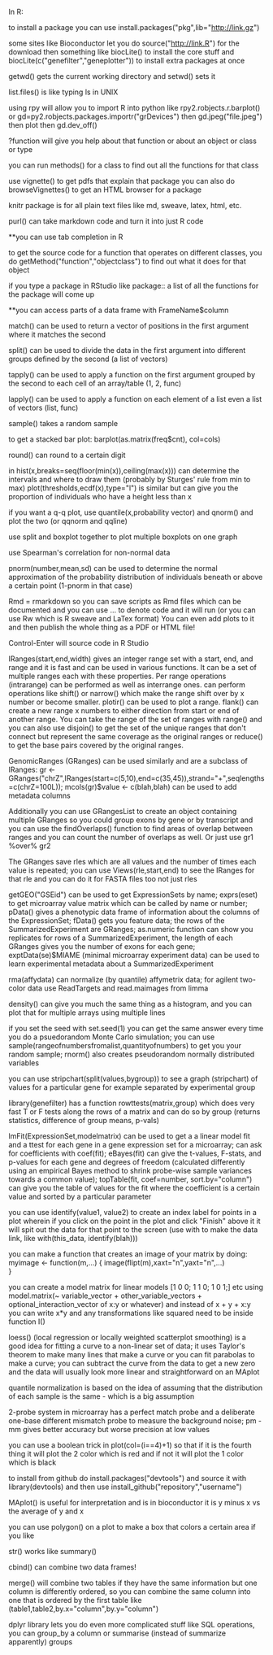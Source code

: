 In R:

to install a package you can use install.packages("pkg",lib="http://link.gz")

some sites like Bioconductor let you do source("http://link.R") for the download then something like biocLite() to install the core stuff and biocLite(c("genefilter","geneplotter")) to install extra packages at once

getwd() gets the current working directory and setwd() sets it

list.files() is like typing ls in UNIX

using rpy will allow you to import R into python like rpy2.robjects.r.barplot()
or gd=py2.robjects.packages.importr("grDevices") then gd.jpeg("file.jpeg") then plot then gd.dev_off()

?function will give you help about that function or about an object or class or type

you can run methods() for a class to find out all the functions for that class

use vignette() to get pdfs that explain that package you can also do browseVignettes() to get an HTML browser for a package

knitr package is for all plain text files like md, sweave, latex, html, etc.

purl() can take markdown code and turn it into just R code

**you can use tab completion in R

to get the source code for a function that operates on different classes, you do getMethod("function","objectclass") to find out what it does for that object

if you type a package in RStudio like package:: a list of all the functions for the package will come up

**you can access parts of a data frame with FrameName$column

match() can be used to return a vector of positions in the first argument where it matches the second

split() can be used to divide the data in the first argument into different groups defined by the second (a list of vectors)

tapply() can be used to apply a function on the first argument grouped by the second to each cell of an array/table (1, 2, func)

lapply() can be used to apply a function on each element of a list even a list of vectors (list, func)

sample() takes a random sample

to get a stacked bar plot: barplot(as.matrix(freq$cnt), col=cols)

round() can round to a certain digit

in hist(x,breaks=seq(floor(min(x)),ceiling(max(x))) can determine the intervals and where to draw them (probably by Sturges' rule from min to max)
plot(thresholds,ecdf(x),type="l") is similar but can give you the proportion of individuals who have a height less than x

if you want a q-q plot, use quantile(x,probability vector) and qnorm() and plot the two (or qqnorm and qqline)

use split and boxplot together to plot multiple boxplots on one graph

use Spearman's correlation for non-normal data

pnorm(number,mean,sd) can be used to determine the normal approximation of the probability distribution of individuals beneath or above a certain point (1-pnorm in that case)

Rmd = rmarkdown so you can save scripts as Rmd files which can be documented and you can use ... to denote code and it will run (or you can use Rw which is R sweave and LaTex format)  You can even add plots to it and then publish the whole thing as a PDF or HTML file!

Control-Enter will source code in R Studio

IRanges(start,end,width) gives an integer range set with a start, end, and range and it is fast and can be used in various functions.  It can be a set of multiple ranges each with these properties.  Per range operations (intrarange) can be performed as well as interrange ones. can perform operations like shift() or narrow() which make the range shift over by x number or become smaller.  plotir() can be used to plot a range.  flank() can create a new range x numbers to either direction from start or end of another range.  You can take the range of the set of ranges with range() and you can also use disjoin() to get the set of the unique ranges that don't connect but represent the same coverage as the original ranges or reduce() to get the base pairs covered by the original ranges.

GenomicRanges (GRanges) can be used similarly and are a subclass of IRanges: gr <- GRanges("chrZ",IRanges(start=c(5,10),end=c(35,45)),strand="+",seqlengths=c(chrZ=100L)); mcols(gr)$value <- c(blah,blah) can be used to add metadata columns

Additionally you can use GRangesList to create an object containing multiple GRanges so you could group exons by gene or by transcript and you can use the findOverlaps() function to find areas of overlap between ranges and you can count the number of overlaps as well.  Or just use gr1 %over% gr2

The GRanges save rles which are all values and the number of times each value is repeated; you can use Views(rle,start,end) to see the IRanges for that rle and you can do it for FASTA files too not just rles

getGEO("GSEid") can be used to get ExpressionSets by name; exprs(eset) to get microarray value matrix which can be called by name or number; pData() gives a phenotypic data frame of information about the columns of the ExpressionSet; fData() gets you feature data; the rows of the SummarizedExperiment are GRanges; as.numeric function can show you replicates for rows of a SummarizedExperiment, the length of each GRanges gives you the number of exons for each gene; exptData(se)$MIAME (minimal microarray experiment data) can be used to learn experimental metadata about a SummarizedExperiment

rma(affydata) can normalize (by quantile) affymetrix data; for agilent two-color data use ReadTargets and read.maimages from limma

density() can give you much the same thing as a histogram, and you can plot that for multiple arrays using multiple lines

if you set the seed with set.seed(1) you can get the same answer every time you do a psuedorandom Monte Carlo simulation; you can use sample(rangeofnumbersfromalist,quantityofnumbers) to get you your random sample; rnorm() also creates pseudorandom normally distributed variables

you can use stripchart(split(values,bygroup)) to see a graph (stripchart) of values for a particular gene for example separated by experimental group

library(genefilter) has a function rowttests(matrix,group) which does very fast T or F tests along the rows of a matrix and can do so by group (returns statistics, difference of group means, p-vals)

lmFit(ExpressionSet,modelmatrix) can be used to get a a linear model fit and a ttest for each gene in a gene expression set for a microarray; can ask for coefficients with coef(fit); eBayes(fit) can give the t-values, F-stats, and p-values for each gene and degrees of freedom (calculated differently using an empirical Bayes method to shrink probe-wise sample variances towards a common value); topTable(fit, coef=number, sort.by="column") can give you the table of values for the fit where the coefficient is a certain value and sorted by a particular parameter

you can use identify(value1, value2) to create an index label for points in a plot wherein if you click on the point in the plot and click "Finish" above it it will spit out the data for that point to the screen (use with to make the data link, like with(this_data, identify(blah)))

you can make a function that creates an image of your matrix by doing:
myimage <- function(m,...) {
	image(flipt(m),xaxt="n",yaxt="n",...)	
}

you can create a model matrix for linear models [1 0 0; 1 1 0; 1 0 1;] etc using model.matrix(~ variable_vector + other_variable_vectors + optional_interaction_vector of x:y or whatever) and instead of x + y + x:y you can write x*y and any transformations like squared need to be inside function I()

loess() (local regression or locally weighted scatterplot smoothing) is a good idea for fitting a curve to a non-linear set of data; it uses Taylor's theorem to make many lines that make a curve or you can fit parabolas to make a curve; you can subtract the curve from the data to get a new zero and the data will usually look more linear and straightforward on an MAplot

quantile normalization is based on the idea of assuming that the distribution of each sample is the same - which is a big assumption

2-probe system in microarray has a perfect match probe and a deliberate one-base different mismatch probe to measure the background noise; pm - mm gives better accuracy but worse precision at low values

you can use a boolean trick in plot(col=(i==4)+1) so that if it is the fourth thing it will plot the 2 color which is red and if not it will plot the 1 color which is black

to install from github do install.packages("devtools") and source it with library(devtools) and then use install_github("repository","username")

MAplot() is useful for interpretation and is in bioconductor it is y minus x vs the average of y and x

you can use polygon() on a plot to make a box that colors a certain area if you like

str() works like summary()

cbind() can combine two data frames!

merge() will combine two tables if they have the same information but one column is differently ordered, so you can combine the same column into one that is ordered by the first table like (table1,table2,by.x="column",by.y="column")

dplyr library lets you do even more complicated stuff like SQL operations, you can group_by a column or summarise (instead of summarize apparently) groups

